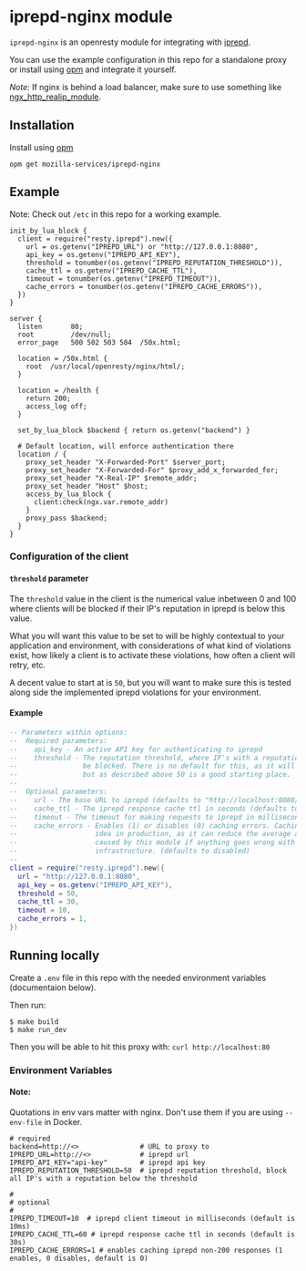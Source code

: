 # iprepd-nginx module

`iprepd-nginx` is an openresty module for integrating with [iprepd](https://github.com/mozilla-services/iprepd).

You can use the example configuration in this repo for a standalone proxy or install using [opm](https://github.com/openresty/opm)
and integrate it yourself.

*Note:* If nginx is behind a load balancer, make sure to use something like
[ngx_http_realip_module](https://nginx.org/en/docs/http/ngx_http_realip_module.html).


## Installation

Install using [opm](https://github.com/openresty/opm)

```
opm get mozilla-services/iprepd-nginx
```

## Example

Note: Check out `/etc` in this repo for a working example.

```
init_by_lua_block {
  client = require("resty.iprepd").new({
    url = os.getenv("IPREPD_URL") or "http://127.0.0.1:8080",
    api_key = os.getenv("IPREPD_API_KEY"),
    threshold = tonumber(os.getenv("IPREPD_REPUTATION_THRESHOLD")),
    cache_ttl = os.getenv("IPREPD_CACHE_TTL"),
    timeout = tonumber(os.getenv("IPREPD_TIMEOUT")),
    cache_errors = tonumber(os.getenv("IPREPD_CACHE_ERRORS")),
  })
}

server {
  listen       80;
  root         /dev/null;
  error_page   500 502 503 504  /50x.html;

  location = /50x.html {
    root  /usr/local/openresty/nginx/html/;
  }

  location = /health {
    return 200;
    access_log off;
  }

  set_by_lua_block $backend { return os.getenv("backend") }

  # Default location, will enforce authentication there
  location / {
    proxy_set_header "X-Forwarded-Port" $server_port;
    proxy_set_header "X-Forwarded-For" $proxy_add_x_forwarded_for;
    proxy_set_header "X-Real-IP" $remote_addr;
    proxy_set_header "Host" $host;
    access_by_lua_block {
      client:check(ngx.var.remote_addr)
    }
    proxy_pass $backend;
  }
}
```

### Configuration of the client

#### `threshold` parameter

The `threshold` value in the client is the numerical value inbetween 0 and 100 where clients will be blocked if their
IP's reputation in iprepd is below this value.

What you will want this value to be set to will be highly contextual to your application and environment, with considerations
of what kind of violations exist, how likely a client is to activate these violations, how often a client will retry, etc.

A decent value to start at is `50`, but you will want to make sure this is tested along side the implemented iprepd
violations for your environment.

#### Example

```lua
-- Parameters within options:
--  Required parameters:
--    api_key - An active API key for authenticating to iprepd
--    threshold - The reputation threshold, where IP's with a reputation below this number will
--                be blocked. There is no default for this, as it will be application specific,
--                but as described above 50 is a good starting place.
--
--  Optional parameters:
--    url - The base URL to iprepd (defaults to "http://localhost:8080/")
--    cache_ttl - The iprepd response cache ttl in seconds (defaults to 30)
--    timeout - The timeout for making requests to iprepd in milliseconds (defaults to 10)
--    cache_errors - Enables (1) or disables (0) caching errors. Caching errors is a good
--                   idea in production, as it can reduce the average additional latency
--                   caused by this module if anything goes wrong with the underlying
--                   infrastructure. (defaults to disabled)
--
client = require("resty.iprepd").new({
  url = "http://127.0.0.1:8080",
  api_key = os.getenv("IPREPD_API_KEY"),
  threshold = 50,
  cache_ttl = 30,
  timeout = 10,
  cache_errors = 1,
})
```

## Running locally

Create a `.env` file in this repo with the needed environment variables (documentaion below).

Then run:
```
$ make build
$ make run_dev
```

Then you will be able to hit this proxy with: `curl http://localhost:80`

### Environment Variables

#### Note:

Quotations in env vars matter with nginx. Don't use them if you are using `--env-file` in Docker.

```
# required
backend=http://<>               # URL to proxy to
IPREPD_URL=http://<>            # iprepd url
IPREPD_API_KEY="api-key"        # iprepd api key
IPREPD_REPUTATION_THRESHOLD=50  # iprepd reputation threshold, block all IP's with a reputation below the threshold

#
# optional
#
IPREPD_TIMEOUT=10  # iprepd client timeout in milliseconds (default is 10ms)
IPREPD_CACHE_TTL=60 # iprepd response cache ttl in seconds (default is 30s)
IPREPD_CACHE_ERRORS=1 # enables caching iprepd non-200 responses (1 enables, 0 disables, default is 0)
```
